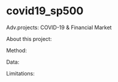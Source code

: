 # covid19_sp500
Adv.projects: COVID-19 &amp; Financial Market

About this project:

Method:

Data:

Limitations:
